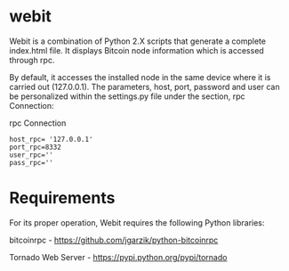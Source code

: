 # webit
Webit is a combination of Python 2.X scripts that generate a complete index.html file. It displays Bitcoin node information which is accessed through rpc.

By default, it accesses the installed node in the same device where it is carried out (127.0.0.1). The parameters, host, port, password and user can be personalized within the settings.py file under the section, rpc Connection:

rpc Connection

	host_rpc= '127.0.0.1'
	port_rpc=8332
	user_rpc=''
	pass_rpc=''

# Requirements
For its proper operation, Webit requires the following Python libraries: 

bitcoinrpc - https://github.com/jgarzik/python-bitcoinrpc

Tornado Web Server - https://pypi.python.org/pypi/tornado


